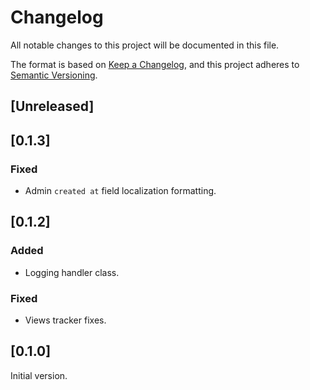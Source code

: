 # Changelog
All notable changes to this project will be documented in this file.

The format is based on [Keep a Changelog](https://keepachangelog.com/en/1.0.0/),
and this project adheres to [Semantic Versioning](https://semver.org/spec/v2.0.0.html).

## [Unreleased]

## [0.1.3]
### Fixed
- Admin `created at` field localization formatting.

## [0.1.2]
### Added
- Logging handler class.
### Fixed
- Views tracker fixes.

## [0.1.0]
Initial version.
